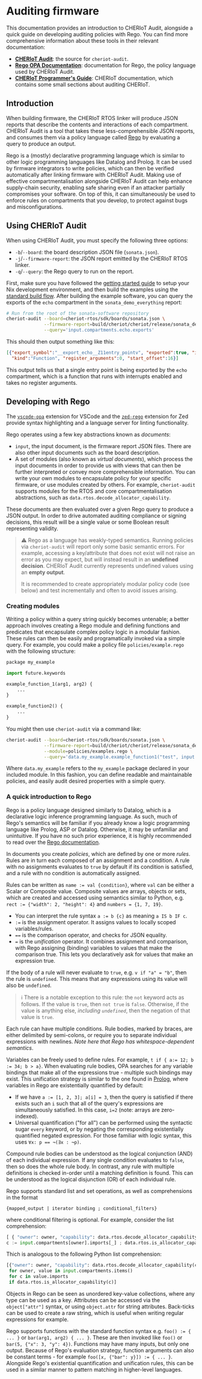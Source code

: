 # Auditing firmware

This documentation provides an introduction to CHERIoT Audit, alongside a quick guide on developing auditing policies with Rego.
You can find more comprehensive information about these tools in their relevant documentation:
 - [**CHERIoT Audit**](https://github.com/CHERIoT-Platform/cheriot-audit/blob/main/README.md): the source for `cheriot-audit`.
 - [**Rego OPA Documentation**](https://www.openpolicyagent.org/docs/latest/policy-language/): documentation for Rego, the policy language used by CHERIoT Audit.
 - [**CHERIoT Programmer's Guide**](https://cheriot.org/book/): CHERIoT documentation, which contains some small sections about auditing CHERIoT.

## Introduction

When building firmware, the CHERIoT RTOS linker will produce JSON reports that describe the contents and interactions of each compartment.
CHERIoT Audit is a tool that takes these less-comprehensible JSON reports, and consumes them via a policy language called [Rego][] by evaluating a query to produce an output.

[Rego]: https://www.openpolicyagent.org/docs/latest/policy-language/

Rego is a (mostly) declarative programming language which is similar to other logic programming languages like Datalog and Prolog.
It can be used by firmware integrators to write policies, which can then be verified automatically after linking firmware with CHERIoT Audit.
Making use of effective compartmentalisation alongside CHERIoT Audit can help enhance supply-chain security, enabling safe sharing even if an attacker partially compromises your software.
On top of this, it can simultaneously be used to enforce rules on compartments that you develop, to protect against bugs and misconfigurations.

## Using CHERIoT Audit

When using CHERIoT Audit, you must specify the following three options:
 - `-b`/`--board`: the board description JSON file (`sonata.json`).
 - `-j`/`--firmware-report`: the JSON report emitted by the CHERIoT RTOS linker.
 - `-q`/`--query`: the Rego query to run on the report.

First, make sure you have followed the [getting started guide][] to setup your Nix development environment, and then build the examples using the [standard build flow][].
After building the example software, you can query the exports of the `echo` compartment in the `sonata_demo_everything` report:

[getting started guide]: ../doc/getting-started.md
[standard build flow]: ../doc/exploring-cheriot-rtos.md#build-system

```sh
# Run from the root of the sonata-software repository
cheriot-audit --board=cheriot-rtos/sdk/boards/sonata.json \
              --firmware-report=build/cheriot/cheriot/release/sonata_demo_everything.json \
              --query='input.compartments.echo.exports'
```

This should then output something like this:
```json
[{"export_symbol":"__export_echo__Z11entry_pointv", "exported":true, "interrupt_status":"enabled",
  "kind":"Function", "register_arguments":0, "start_offset":16}]
```
This output tells us that a single entry point is being exported by the `echo` compartment, which is a function that runs with interrupts enabled and takes no register arguments.

## Developing with Rego

The [`vscode-opa`](https://www.openpolicyagent.org/integrations/vscode-opa/) extension for VSCode and the [`zed-rego`][] extension for Zed provide syntax highlighting and a language server for linting functionality.

[`vscode-opa`]: https://www.openpolicyagent.org/integrations/vscode-opa/
[`zed-rego`]: https://github.com/StyraInc/zed-rego

Rego operates using a few key abstractions known as *documents*:
- `input`, the input document, is the firmware report JSON files. There are also other input documents such as the board description.
- A set of modules (also known as *virtual documents*), which process the input documents in order to provide us with views that can then be further interpreted or convey more comprehensible information.
You can write your own modules to encapsulate policy for your specific firmware, or use modules created by others.
For example, `cheriot-audit` supports modules for the RTOS and core compartmentalisation abstractions, such as `data.rtos.decode_allocator_capability`.

These documents are then evaluated over a given Rego query to produce a JSON output.
In order to drive automated auditing compliance or signing decisions, this result will be a single value or some Boolean result representing validity.

> ⚠️ Rego as a language has weakly-typed semantics.
> Running policies via `cheriot-audit` will report only some basic semantic errors.
> For example, accessing a key/attribute that does not exist will not raise an error as you may expect, but will instead result in an **undefined decision**.
> CHERIoT Audit currently represents undefined values using an **empty output**.
>
> It is recommended to create appropriately modular policy code (see below) and test incrementally and often to avoid issues arising.

### Creating modules

Writing a policy within a query string quickly becomes untenable; a better approach involves creating a Rego module and defining functions and predicates that encapsulate complex policy logic in a modular fashion.
These rules can then be easily and programatically invoked via a simple query.
For example, you could make a policy file `policies/example.rego` with the following structure:

```python  # This is Rego, not Python, but we at least get a tiny bit of highlighting
package my_example

import future.keywords

example_function_1(arg1, arg2) {
    ...
}

example_function2() {
    ...
}
```
You might then use `cheriot-audit` via a command like:
```sh
cheriot-audit --board=cheriot-rtos/sdk/boards/sonata.json \
              --firmware-report=build/cheriot/cheriot/release/sonata_demo_everything.json \
              --module=policies/examples.rego \
              --query='data.my_example.example_function1("test", input.compartments)'
```
Where `data.my_example` refers to the `my_example` package declared in your included module.
In this fashion, you can define readable and maintainable policies, and easily audit desired properties with a simple query.

### A quick introduction to Rego

Rego is a policy language designed similarly to Datalog, which is a declarative logic inference programming language.
As such, much of Rego's semantics will be familiar if you already know a logic programming language like Prolog, ASP or Datalog.
Otherwise, it may be unfamiliar and unintuitive.
If you have no such prior experience, it is highly recommended to read over the [Rego documentation][].

[Rego documentation]: https://www.openpolicyagent.org/docs/latest/policy-language/

In documents you create *policies*, which are defined by one or more *rules*.
Rules are in turn each composed of an assignment and a condition.
A rule with no assignments evaluates to `true` by default if its condition is satisfied, and a rule with no condition is automatically assigned.

Rules can be written as `name := val {condition}`, where `val` can be either a Scalar or Composite value.
Composite values are arrays, objects or sets, which are created and accessed using semantics similar to Python, e.g. `rect := {"width": 2, "height": 4}` and `numbers = {1, 7, 19}`.
- You can interpret the rule syntax `a := b {c}` as meaning `a IS b IF c`.
- `:=` is the assignment operator.
It assigns values to locally scoped variables/rules.
- `==` is the comparison operator, and checks for JSON equality.
- `=` is the *unification* operator.
It combines assignment and comparison, with Rego assigning (binding) variables to values that make the comparison true.
This lets you declaratively ask for values that make an expression true.

If the body of a rule will never evaluate to `true`, e.g. `v if "a" = "b"`, then the rule is `undefined`.
This means that any expressions using its value will also be `undefined`.

> ℹ️ There is a notable exception to this rule: the `not` keyword acts as follows.
> If the value is `true`, then `not true` is `false`.
Otherwise, if the value is anything else, *including `undefined`*, then the negation of that value is `true`.

Each rule can have multiple conditions.
Rule bodies, marked by braces, are either delimited by semi-colons, or require you to separate individual expressions with newlines.
*Note here that Rego has whitespace-dependent semantics*.


Variables can be freely used to define rules. For example, `t if { a:= 12; b := 34; b > a}`.
When evaluating rule bodies, OPA searches for any variable bindings that make all of the expressions true - multiple such bindings may exist.
This unification strategy is similar to the one found in [Prolog][], where variables in Rego are existentially quantified by default:
- If we have `a := [1, 2, 3]; a[i] = 3`, then the query is satisfied if there exists such an `i` such that all of the query's expressions are simultaneously satisfied.
In this case, `i=2` (note: arrays are zero-indexed).
- Universal quantification ("for all") can be performed using the syntactic sugar `every` keyword, or by negating the corresponding existentially quantified negated expression. For those familiar with logic syntax, this uses `∀x: p == ¬(∃x : ¬p)`.

[Prolog]: https://www.dai.ed.ac.uk/groups/ssp/bookpages/quickprolog/node12.html

Compound rule bodies can be understood as the logical conjunction (AND) of each individual expression.
If any single condition evaluates to `false`, then so does the whole rule body.
In contrast, any rule with multiple definitions is checked in-order until a matching definition is found.
This can be understood as the logical disjunction (OR) of each individual rule.

Rego supports standard list and set operations, as well as comprehensions in the format
```
{mapped_output | iterator binding ; conditional_filters}
````
where conditional filtering is optional.
For example, consider the list comprehension:
```python  # This is Rego, not python, but it gives us some syntax highlighting
[ { "owner": owner, "capability": data.rtos.decode_allocator_capability(c) } |
c := input.compartments[owner].imports[_] ; data.rtos.is_allocator_capability(c) ]
```
Thich is analogous to the following Python list comprehension:
```python
[{"owner": owner, "capability": data.rtos.decode_allocator_capability(c)}
 for owner, value in input.compartments.items()
 for c in value.imports
 if data.rtos.is_allocator_capability(c)]
```

Objects in Rego can be seen as unordered key-value collections, where any type can be used as a key.
Attributes can be accessed via the `object["attr"]` syntax, or using `object.attr` for string attributes.
Back-ticks can be used to create a raw string, which is useful when writing regular expressions for example.

Rego supports functions with the standard function syntax e.g. `foo() := { ... }` or `bar(arg1, arg2) { ... }`.
These are then invoked like `foo()` or `bar(5, {"x": 3, "y": 4})`. Functions may have many inputs, but only one output.
Because of Rego's evaluation strategy, function arguments can also be constant terms - for example `foo([x, {"bar": y}]) := { ... }`.
Alongside Rego's existential quantification and unification rules, this can be used in a similar manner to pattern matching in higher-level languages.
